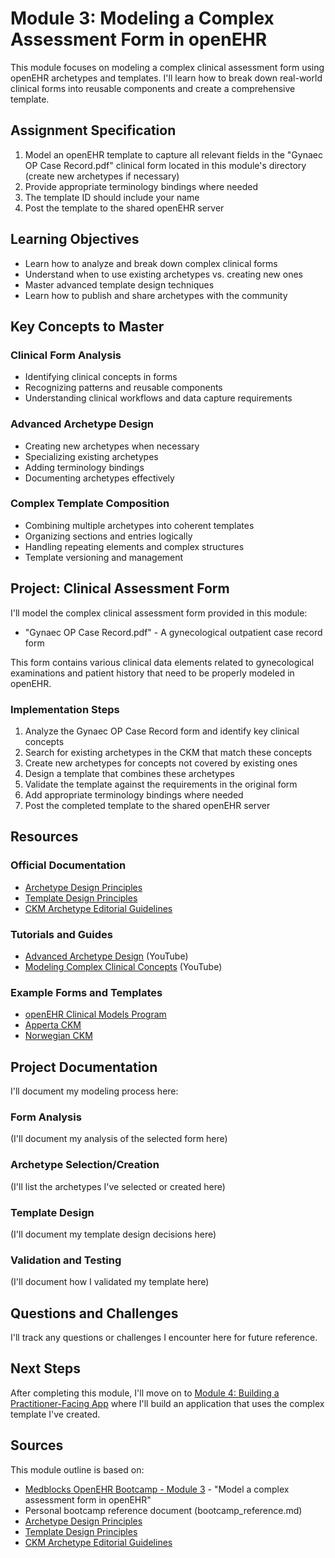 # Module 3: Modeling a Complex Assessment Form in openEHR

This module focuses on modeling a complex clinical assessment form using openEHR archetypes and templates. I'll learn how to break down real-world clinical forms into reusable components and create a comprehensive template.

## Assignment Specification

1. Model an openEHR template to capture all relevant fields in the "Gynaec OP Case Record.pdf" clinical form located in this module's directory (create new archetypes if necessary)
2. Provide appropriate terminology bindings where needed
3. The template ID should include your name
4. Post the template to the shared openEHR server

## Learning Objectives

- Learn how to analyze and break down complex clinical forms
- Understand when to use existing archetypes vs. creating new ones
- Master advanced template design techniques
- Learn how to publish and share archetypes with the community

## Key Concepts to Master

### Clinical Form Analysis

- Identifying clinical concepts in forms
- Recognizing patterns and reusable components
- Understanding clinical workflows and data capture requirements

### Advanced Archetype Design

- Creating new archetypes when necessary
- Specializing existing archetypes
- Adding terminology bindings
- Documenting archetypes effectively

### Complex Template Composition

- Combining multiple archetypes into coherent templates
- Organizing sections and entries logically
- Handling repeating elements and complex structures
- Template versioning and management

## Project: Clinical Assessment Form

I'll model the complex clinical assessment form provided in this module:
- "Gynaec OP Case Record.pdf" - A gynecological outpatient case record form

This form contains various clinical data elements related to gynecological examinations and patient history that need to be properly modeled in openEHR.

### Implementation Steps

1. Analyze the Gynaec OP Case Record form and identify key clinical concepts
2. Search for existing archetypes in the CKM that match these concepts
3. Create new archetypes for concepts not covered by existing ones
4. Design a template that combines these archetypes
5. Validate the template against the requirements in the original form
6. Add appropriate terminology bindings where needed
7. Post the completed template to the shared openEHR server

## Resources

### Official Documentation

- [Archetype Design Principles](https://specifications.openehr.org/releases/AM/latest/ADL2.html)
- [Template Design Principles](https://specifications.openehr.org/releases/AM/latest/TDL.html)
- [CKM Archetype Editorial Guidelines](https://ckm.openehr.org/ckm/help/editorial_guidelines)

### Tutorials and Guides

- [Advanced Archetype Design](https://www.youtube.com/watch?v=DRbBjqWzcz0) (YouTube)
- [Modeling Complex Clinical Concepts](https://www.youtube.com/watch?v=LHNyqUPYVEk) (YouTube)

### Example Forms and Templates

- [openEHR Clinical Models Program](https://openehr.org/programs/clinicalmodels/)
- [Apperta CKM](https://ckm.apperta.org/ckm/)
- [Norwegian CKM](https://arketyper.no/ckm/)

## Project Documentation

I'll document my modeling process here:

### Form Analysis

(I'll document my analysis of the selected form here)

### Archetype Selection/Creation

(I'll list the archetypes I've selected or created here)

### Template Design

(I'll document my template design decisions here)

### Validation and Testing

(I'll document how I validated my template here)

## Questions and Challenges

I'll track any questions or challenges I encounter here for future reference.

## Next Steps

After completing this module, I'll move on to [Module 4: Building a Practitioner-Facing App](../module-4-practitioner-app/README.md) where I'll build an application that uses the complex template I've created.

## Sources

This module outline is based on:

- [Medblocks OpenEHR Bootcamp - Module 3](https://medblocks.com/openehr-bootcamp) - "Model a complex assessment form in openEHR"
- Personal bootcamp reference document (bootcamp_reference.md)
- [Archetype Design Principles](https://specifications.openehr.org/releases/AM/latest/ADL2.html)
- [Template Design Principles](https://specifications.openehr.org/releases/AM/latest/TDL.html)
- [CKM Archetype Editorial Guidelines](https://ckm.openehr.org/ckm/help/editorial_guidelines)
